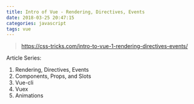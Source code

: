 ```yaml
---
title: Intro of Vue - Rendering, Directives, Events
date: 2018-03-25 20:47:15
categories: javascript
tags: vue
---
```

> https://css-tricks.com/intro-to-vue-1-rendering-directives-events/

Article Series:
1. Rendering, Directives, Events
1. Components, Props, and Slots
1. Vue-cli
1. Vuex
1. Animations


